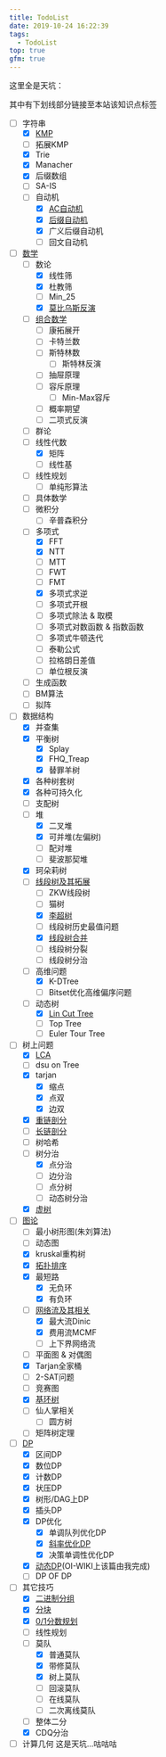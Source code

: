 ```yaml
---
title: TodoList
date: 2019-10-24 16:22:39
tags:
  - TodoList
top: true
gfm: true
---
```


这里全是天坑：

其中有下划线部分链接至本站该知识点标签

<!-- more -->
- [ ] 字符串
  - [x] [KMP](http://ljf-cnyali.cn/tags/KMP/)
  - [ ] 拓展KMP
  - [x] Trie
  - [x] Manacher
  - [x] 后缀数组
  - [ ] SA-IS
  - [ ] 自动机
    - [x] [AC自动机](http://ljf-cnyali.cn/tags/AC%E8%87%AA%E5%8A%A8%E6%9C%BA/)
    - [x] [后缀自动机](http://ljf-cnyali.cn/tags/%E5%90%8E%E7%BC%80%E8%87%AA%E5%8A%A8%E6%9C%BA/)
    - [x] 广义后缀自动机
    - [ ] 回文自动机
- [ ] [数学](http://ljf-cnyali.cn/tags/%E6%95%B0%E8%AE%BA/)
  - [ ] 数论
    - [x] 线性筛
    - [x] 杜教筛
    - [ ] Min_25
    - [x] [莫比乌斯反演](http://ljf-cnyali.cn/tags/%E8%8E%AB%E6%AF%94%E4%B9%8C%E6%96%AF%E5%8F%8D%E6%BC%94/)
  - [ ] [组合数学](http://ljf-cnyali.cn/tags/%E7%BB%84%E5%90%88%E6%95%B0%E5%AD%A6/)
    - [ ] 康拓展开
    - [ ] 卡特兰数
    - [ ] 斯特林数
      - [ ] 斯特林反演
    - [ ] 抽屉原理
    - [ ] 容斥原理
      - [ ] Min-Max容斥
    - [ ] 概率期望
    - [ ] 二项式反演
  - [ ] 群论
  - [ ] 线性代数
    - [x] 矩阵
    - [ ] 线性基
  - [ ] 线性规划
    - [ ] 单纯形算法
  - [ ] 具体数学
  - [ ] 微积分
    - [ ] 辛普森积分
  - [ ] 多项式
    - [x] FFT
    - [x] NTT
    - [ ] MTT
    - [ ] FWT
    - [ ] FMT
    - [x] 多项式求逆
    - [ ] 多项式开根
    - [ ] 多项式除法 & 取模
    - [ ] 多项式对数函数 & 指数函数
    - [ ] 多项式牛顿迭代
    - [ ] 泰勒公式
    - [ ] 拉格朗日差值
    - [ ] 单位根反演
  - [ ] 生成函数
  - [ ] BM算法
  - [ ] 拟阵
- [ ] 数据结构
  - [x] 并查集
  - [x] 平衡树
    - [x] Splay
    - [x] FHQ_Treap
    - [x] 替罪羊树
  - [x] 各种树套树
  - [x] 各种可持久化
  - [ ] 支配树
  - [ ] 堆
    - [x] 二叉堆
    - [x] 可并堆(左偏树)
    - [ ] 配对堆
    - [ ] 斐波那契堆
  - [x] 珂朵莉树
  - [ ] [线段树及其拓展](http://ljf-cnyali.cn/tags/%E7%BA%BF%E6%AE%B5%E6%A0%91/)
    - [ ] ZKW线段树
    - [ ] 猫树
    - [x] [李超树](http://ljf-cnyali.cn/tags/%E6%9D%8E%E8%B6%85%E6%A0%91/)
    - [ ] 线段树历史最值问题
    - [x] [线段树合并](http://ljf-cnyali.cn/tags/%E7%BA%BF%E6%AE%B5%E6%A0%91%E5%90%88%E5%B9%B6/)
    - [ ] 线段树分裂
    - [ ] 线段树分治
  - [ ] 高维问题
    - [x] K-DTree
    - [ ] Bitset优化高维偏序问题
  - [ ] 动态树
    - [x] [Lin Cut Tree](http://ljf-cnyali.cn/tags/LCT/)
    - [ ] Top Tree
    - [ ] Euler Tour Tree
- [ ] 树上问题
  - [x] [LCA](http://ljf-cnyali.cn/tags/LCA/)
  - [ ] dsu on Tree
  - [x] tarjan
    - [x] 缩点
    - [x] 点双
    - [x] 边双
  - [x] [重链剖分](http://ljf-cnyali.cn/tags/%E6%A0%91%E9%93%BE%E5%89%96%E5%88%86/)
  - [ ] [长链剖分](http://ljf-cnyali.cn/tags/%E9%95%BF%E9%93%BE%E5%89%96%E5%88%86/)
  - [ ] 树哈希
  - [ ] 树分治
    - [x] 点分治
    - [ ] 边分治
    - [ ] 点分树
    - [ ] 动态树分治
  - [x] [虚树](http://ljf-cnyali.cn/tags/%E8%99%9A%E6%A0%91/)
- [ ] [图论](http://ljf-cnyali.cn/tags/%E5%9B%BE%E8%AE%BA/)
  - [ ] 最小树形图(朱刘算法)
  - [ ] 动态图
  - [x] kruskal重构树
  - [x] [拓扑排序](http://ljf-cnyali.cn/tags/%E6%8B%93%E6%89%91%E6%8E%92%E5%BA%8F/)
  - [x] 最短路
    - [x] 无负环
    - [x] 有负环
  - [ ] [网络流及其相关](http://ljf-cnyali.cn/tags/%E7%BD%91%E7%BB%9C%E6%B5%81/)
    - [x] 最大流Dinic
    - [x] 费用流MCMF
    - [ ] 上下界网络流
  - [ ] 平面图 & 对偶图
  - [x] Tarjan全家桶
  - [ ] 2-SAT问题
  - [ ] 竞赛图
  - [x] [基环树](http://ljf-cnyali.cn/tags/%E5%9F%BA%E7%8E%AF%E6%A0%91/)
  - [ ] 仙人掌相关
    - [ ] 圆方树
  - [ ] 矩阵树定理
- [ ] [DP](http://ljf-cnyali.cn/tags/DP/)
  - [x] 区间DP
  - [x] 数位DP
  - [x] 计数DP
  - [x] 状压DP
  - [x] 树形/DAG上DP
  - [x] 插头DP
  - [x] DP优化
    - [x] 单调队列优化DP
    - [x] [斜率优化DP](http://ljf-cnyali.cn/tags/%E6%96%9C%E7%8E%87%E4%BC%98%E5%8C%96/)
    - [x] 决策单调性优化DP
  - [x] [动态DP](https://oi-wiki.org/dp/dynamic/)(OI-WIKI上该篇由我完成)
  - [ ] DP OF DP
- [ ] 其它技巧
  - [x] [二进制分组](http://ljf-cnyali.cn/tags/%E4%BA%8C%E8%BF%9B%E5%88%B6%E5%88%86%E7%BB%84/)
  - [x] [分块](http://ljf-cnyali.cn/tags/%E5%88%86%E5%9D%97/)
  - [x] [0/1分数规划](http://ljf-cnyali.cn/tags/%E5%88%86%E6%95%B0%E8%A7%84%E5%88%92/)
  - [ ] 线性规划
  - [ ] 莫队
    - [x] 普通莫队
    - [x] 带修莫队
    - [x] 树上莫队
    - [ ] 回滚莫队
    - [ ] 在线莫队
    - [ ] 二次离线莫队
  - [ ] 整体二分
  - [x] CDQ分治
- [ ] 计算几何
  这是天坑...咕咕咕
